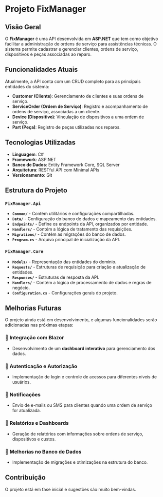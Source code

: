 # Projeto FixManager

## Visão Geral

O **FixManager** é uma API desenvolvida em **ASP.NET** que tem como objetivo facilitar a administração de ordens de serviço para assistências técnicas. O sistema permite cadastrar e gerenciar clientes, ordens de serviço, dispositivos e peças associadas ao reparo.

## Funcionalidades Atuais

Atualmente, a API conta com um CRUD completo para as principais entidades do sistema:

- **Customer (Cliente)**: Gerenciamento de clientes e suas ordens de serviço.
- **ServiceOrder (Ordem de Serviço)**: Registro e acompanhamento de ordens de serviço, associadas a um cliente.
- **Device (Dispositivo)**: Vinculação de dispositivos a uma ordem de serviço.
- **Part (Peça)**: Registro de peças utilizadas nos reparos.

## Tecnologias Utilizadas

- **Linguagem**: C#
- **Framework**: ASP.NET
- **Banco de Dados**: Entity Framework Core, SQL Server
- **Arquitetura**: RESTful API com Minimal APIs
- **Versionamento**: Git

## Estrutura do Projeto

### `FixManager.Api`

- **`Common/`** - Contém utilitários e configurações compartilhadas.
- **`Data/`** - Configuração do banco de dados e mapeamento das entidades.
- **`Endpoints/`** - Define os endpoints da API, organizados por entidade.
- **`Handlers/`** - Contém a lógica de tratamento das requisições.
- **`Migrations/`** - Contém as migrações do banco de dados.
- **`Program.cs`** - Arquivo principal de inicialização da API.

### `FixManager.Core`

- **`Models/`** - Representação das entidades do domínio.
- **`Requests/`** - Estruturas de requisição para criação e atualização de entidades.
- **`Responses/`** - Estruturas de resposta da API.
- **`Handlers/`** - Contém a lógica de processamento de dados e regras de negócio.
- **`Configuration.cs`** - Configurações gerais do projeto.

## Melhorias Futuras

O projeto ainda está em desenvolvimento, e algumas funcionalidades serão adicionadas nas próximas etapas:

### 🔹 **Integração com Blazor**

- Desenvolvimento de um **dashboard interativo** para gerenciamento dos dados.

### 🔹 **Autenticação e Autorização**

- Implementação de login e controle de acessos para diferentes níveis de usuários.

### 🔹 **Notificações**

- Envio de e-mails ou SMS para clientes quando uma ordem de serviço for atualizada.

### 🔹 **Relatórios e Dashboards**

- Geração de relatórios com informações sobre ordens de serviço, dispositivos e custos.

### 🔹 **Melhorias no Banco de Dados**

- Implementação de migrações e otimizações na estrutura do banco.

## Contribuição

O projeto está em fase inicial e sugestões são muito bem-vindas.


